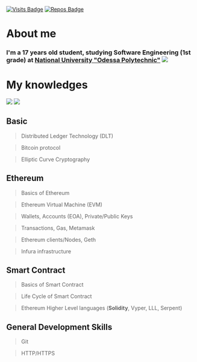 [![Visits Badge](https://badges.pufler.dev/visits/RipleTV/RipleTV)](https://github.com/darkalit)
[![Repos Badge](https://badges.pufler.dev/repos/RipleTV)](https://github.com/darkalit?tab=repositories)


# About me
### I'm a 17 years old student, studying **Software Engineering** (1st grade) at **<a href="http://op.edu.ua/en">National University "Odessa Polytechnic"</a>**  ![](https://img.shields.io/badge/C%2B%2B-4%20months-blue) 


# My knowledges
![](https://img.shields.io/badge/Blockchain-1%20year-informational) ![](https://img.shields.io/badge/Solidity-2%20months-9cf) 
## Basic
> Distributed Ledger Technology (DLT)

> Bitcoin protocol

> Elliptic Curve Cryptography

## Ethereum
> Basics of Ethereum

> Ethereum Virtual Machine (EVM)

> Wallets, Accounts (EOA), Private/Public Keys

> Transactions, Gas, Metamask

> Ethereum clients/Nodes, Geth

> Infura infrastructure

## Smart Contract
> Basics of Smart Contract

> Life Cycle of Smart Contract

> Ethereum Higher Level languages (**Solidity**, Vyper, LLL, Serpent)

> 

## General Development Skills
> Git

> HTTP/HTTPS